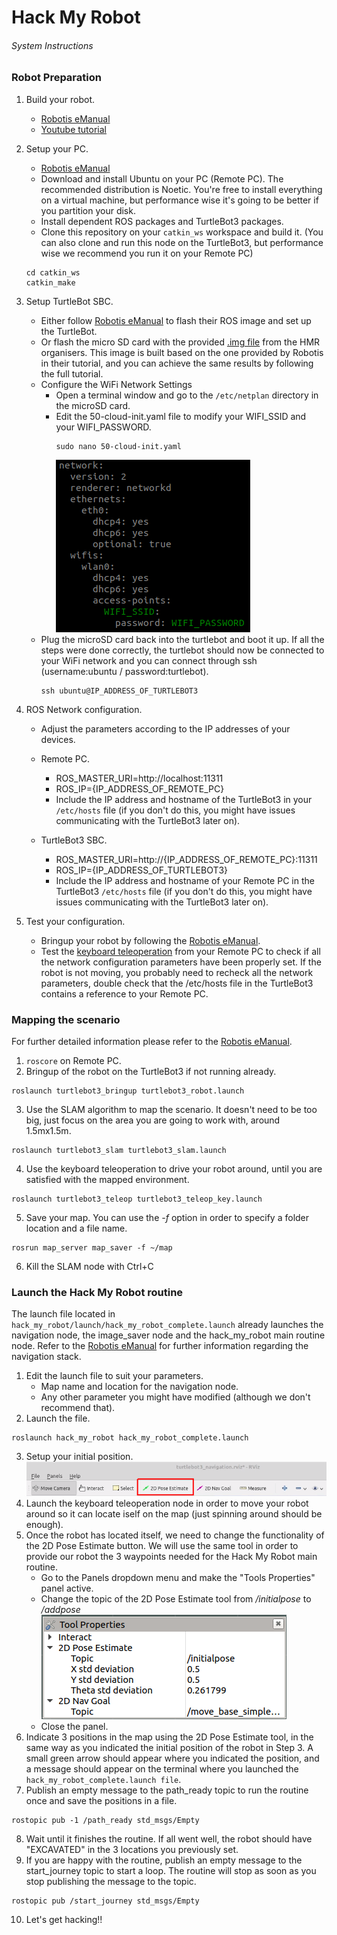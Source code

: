 # Hack My Robot
###### System Instructions 

### Robot Preparation
1. Build your robot.
   * [Robotis eManual](https://emanual.robotis.com/docs/en/platform/turtlebot3/hardware_setup/#hardware-assembly)
   * [Youtube tutorial](https://www.youtube.com/watch?v=5D9S_tcenL4) 
2. Setup your PC.
   * [Robotis eManual](https://emanual.robotis.com/docs/en/platform/turtlebot3/sbc_setup/#sbc-setup)
   * Download and install Ubuntu on your PC (Remote PC). The recommended distribution is Noetic. You're free to install everything on a virtual machine, but performance wise it's going to be better if you partition your disk. 
   * Install dependent ROS packages and TurtleBot3 packages.
   * Clone this repository on your ```catkin_ws``` workspace and build it. (You can also clone and run this node on the TurtleBot3, but performance wise we recommend you run it on your Remote PC)
   ```
   cd catkin_ws
   catkin_make
   ```
3. Setup TurtleBot SBC.
   * Either follow [Robotis eManual](https://emanual.robotis.com/docs/en/platform/turtlebot3/sbc_setup/#sbc-setup) to flash their ROS image and set up the TurtleBot.
   * Or flash the micro SD card with the provided [.img file](https://drive.google.com/file/d/18IKNXmm-hT8XVjJUEMNhZLNY1hveEXTp/view?usp=sharing) from the HMR organisers. This image is built based on the one provided by Robotis in their tutorial, and you can achieve the same results by following the full tutorial.
   * Configure the WiFi Network Settings
      -  Open a terminal window and go to the ```/etc/netplan``` directory in the microSD card.
      - Edit the 50-cloud-init.yaml file to modify your WIFI_SSID and your WIFI_PASSWORD. 
        ```
        sudo nano 50-cloud-init.yaml
        ```
        ![](doc/images/2022-10-17-10-35-43.png)
   * Plug the microSD card back into the turtlebot and boot it up. If all the steps were done correctly, the turtlebot should now be connected to your WiFi network and you can connect through ssh (username:ubuntu / password:turtlebot).
        ```
        ssh ubuntu@IP_ADDRESS_OF_TURTLEBOT3
        ``` 
4. ROS Network configuration.
   * Adjust the parameters according to the IP addresses of your devices.
   * Remote PC.
      - ROS_MASTER_URI=http://localhost:11311
      - ROS_IP={IP_ADDRESS_OF_REMOTE_PC}
      - Include the IP address and hostname of the TurtleBot3 in your ```/etc/hosts``` file (if you don't do this, you might have issues communicating with the TurtleBot3 later on).
  
   * TurtleBot3 SBC. 
      - ROS_MASTER_URI=http://{IP_ADDRESS_OF_REMOTE_PC}:11311
      - ROS_IP={IP_ADDRESS_OF_TURTLEBOT3}
      - Include the IP address and hostname of your Remote PC in the TurtleBot3 ```/etc/hosts``` file (if you don't do this, you might have issues communicating with the TurtleBot3 later on).
  
5. Test your configuration.
   * Bringup your robot by following the [Robotis eManual](https://emanual.robotis.com/docs/en/platform/turtlebot3/bringup/#bringup).
   * Test the [keyboard teleoperation](https://emanual.robotis.com/docs/en/platform/turtlebot3/basic_operation/) from your Remote PC to check if all the network configuration parameters have been properly set. If the robot is not moving, you probably need to recheck all the network parameters, double check that the /etc/hosts file in the TurtleBot3 contains a reference to your Remote PC.  

### Mapping the scenario
For further detailed information please refer to the [Robotis eManual](https://emanual.robotis.com/docs/en/platform/turtlebot3/slam/#run-slam-node).

1. ```roscore``` on Remote PC.
2. Bringup of the robot on the TurtleBot3 if not running already. 
```
roslaunch turtlebot3_bringup turtlebot3_robot.launch
```
3. Use the SLAM algorithm to map the scenario. It doesn't need to be too big, just focus on the area you are going to work with, around 1.5mx1.5m. 
```
roslaunch turtlebot3_slam turtlebot3_slam.launch
```
4. Use the keyboard teleoperation to drive your robot around, until you are satisfied with the mapped environment.
```
roslaunch turtlebot3_teleop turtlebot3_teleop_key.launch
```
5. Save your map. You can use the *-f* option in order to specify a folder location and a file name. 
```
rosrun map_server map_saver -f ~/map
```
6. Kill the SLAM node with Ctrl+C

### Launch the Hack My Robot routine

The launch file located in ```hack_my_robot/launch/hack_my_robot_complete.launch``` already launches the navigation node, the image_saver node and the hack_my_robot main routine node. Refer to the [Robotis eManual](https://emanual.robotis.com/docs/en/platform/turtlebot3/navigation/#run-navigation-nodes) for further information regarding the navigation stack. 

1. Edit the launch file to suit your parameters.
   * Map name and location for the navigation node.
   * Any other parameter you might have modified (although we don't recommend that).  
2. Launch the file. 
```
roslaunch hack_my_robot hack_my_robot_complete.launch
```
3. Setup your initial position.
![](doc/images/2022-10-17-10-37-55.png)
4. Launch the keyboard teleoperation node in order to move your robot around so it can locate iself on the map (just spinning around should be enough).
5. Once the robot has located itself, we need to change the functionality of the 2D Pose Estimate button. We will use the same tool in order to provide our robot the 3 waypoints needed for the Hack My Robot main routine. 
   * Go to the Panels dropdown menu and make the "Tools Properties" panel active.
   * Change the topic of the 2D Pose Estimate tool from */initialpose* to */addpose*
    ![](doc/images/2022-10-17-11-04-31.png) 
   * Close the panel. 
6. Indicate 3 positions in the map using the 2D Pose Estimate tool, in the same way as you indicated the initial position of the robot in Step 3. A small green arrow should appear where you indicated the position, and a message should appear on the terminal where you launched the ```hack_my_robot_complete.launch file```. 
7. Publish an empty message to the path_ready topic to run the routine once and save the positions in a file. 
```
rostopic pub -1 /path_ready std_msgs/Empty
```
8. Wait until it finishes the routine. If all went well, the robot should have "EXCAVATED" in the 3 locations you previously set. 
9. If you are happy with the routine, publish an empty message to the start_journey topic to start a loop. The routine will stop as soon as you stop publishing the message to the topic. 
```
rostopic pub /start_journey std_msgs/Empty
```
10.  Let's get hacking!!

